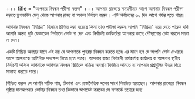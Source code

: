 +++
title = "আপনার নিবন্ধন পরীক্ষা করুন"
+++
আপনার রাজ্যের সময়সীমার আগে আপনার নিবন্ধন পরীক্ষা করতে ড্রপডাউন মেনু থেকে আপনার রাজ্য বা অঞ্চল নির্বাচন করুন। এটি নির্বাচনের ৩০ দিন আগে পর্যন্ত হতে পারে।

আপনার নিবন্ধন "নিষ্ক্রিয়" হিসাবে চিহ্নিত করা হয়েছে কিনা তাও পরীক্ষা করুন৷ আপনি "নিষ্ক্রিয়" হয়ে যেতে পারেন যদি আপনি অন্তত দুটি ফেডারেল নির্বাচনে ভোট না দেন এবং নির্বাচনী কর্মকর্তারা আপনার কাছে পৌঁছানোর চেষ্টা করলে সাড়া না দেন।

একটি নিষ্ক্রিয় অবস্থার মানে এই নয় যে আপনাকে পুনরায় নিবন্ধন করতে হবে৷ এর মানে হল যে আপনি ভোট দেওয়ার আগে আপনাকে অতিরিক্ত পদক্ষেপ নিতে হতে পারে। আপনার রাজ্য নির্বাচনী কর্মকর্তার কার্যালয় বা আপনার স্থানীয় নির্বাচনী অফিস আপনাকে আপনার নিবন্ধন স্থিতিকে সক্রিয় অবস্থায় ফিরিয়ে আনতে বা আপনার প্রশ্নগুলির উত্তর দিতে সাহায্য করতে পারে।

নিশ্চিত করুন যে আপনি সঠিক নাম, ঠিকানা এবং রাজনৈতিক দলের সাথে নিবন্ধিত হয়েছেন। আপনার রাজ্যের নিবন্ধন পৃষ্ঠায় যানআপনার ভোটার নিবন্ধন তথ্য কিভাবে আপডেট করবেন সে সম্পর্কে তথ্যের জন্য
